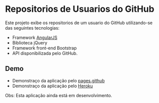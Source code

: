 Repositorios de Usuarios do GitHub
=============================

Este projeto exibe os repositorios de um usuario do GitHub utilizando-se das seguintes tecnologias:

 - Framework [AngularJS] 
 - Biblioteca jQuery
 - Framework front-end Bootstrap
 - API disponibilizada pelo GitHub. 

Demo
----
- Demonstraço da aplicação pelo [pages.github]
- Demonstraço da aplicação pelo [Heroku]

Obs: Esta aplicação ainda está em desenvolvimento.

[pages.github]: https://adrianorosaferreira.github.io/users-github/
[Heroku]: https://users-github.herokuapp.com/
[AngularJS]: http://angularjs.org/



